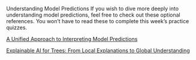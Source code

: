 Understanding Model Predictions
If you wish to dive more deeply into understanding model predictions, feel free to check out these optional references. You won’t have to read these to complete this week’s practice quizzes.

[A Unified Approach to Interpreting Model Predictions](https://proceedings.neurips.cc/paper/2017/file/8a20a8621978632d76c43dfd28b67767-Paper.pdf)

[Explainable AI for Trees: From Local Explanations to Global Understanding](https://arxiv.org/abs/1905.04610)

